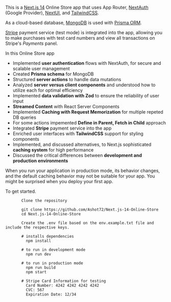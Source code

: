 
This is a [Next.js 14](https://nextjs.org/docs) Online Store app that uses App Router, [NextAuth](https://next-auth.js.org/) (Google Provider), [NextUI](https://nextui.org/), and [TailwindCSS](https://tailwindcss.com/). 

As a cloud-based database, [MongoDB](https://www.mongodb.com/atlas/database) is used with [Prisma ORM](https://www.prisma.io/ ). 

[Stripe](https://stripe.com/) payment service (test mode) is integrated into the app, allowing you to make purchases with test card numbers and view all transactions on Stripe's *Payments* panel.

 In this Online Store app
 
 + Implemented **user authentication** flows with NextAuth, for secure and scalable user management
 + Created **Prisma schema** for MongoDB
 + Structured **server actions** to handle data mutations
 + Analyzed **server versus client components** and understood how to utilize each for optimal efficiency
 + Implemented **data validation with Zod** to ensure the reliability of user input
 + **Streamed Content** with React Server Components
 + Implemented **Caching with Request Memorization** for multiple repeted DB queries
 + For some actions impemented **Define in Parent, Fetch in Child** approach
 + Integrated **Stripe** payment service into the app
 + Enriched user interfaces with **TailwindCSS** support for styling components
 + Implemented, and discussed alternatives, to Next.js sophisticated **caching system** for high performance
 + Discussed the critical differences between **development and production environments**

When you run your application in production mode, its behavior changes, and the default caching behavior may not be suitable for your app. You might be surprised when you deploy your first app.

To get started.
```
       Clone the repository

       git clone https://github.com/Ashot72/Next.js-14-Online-Store
       cd Next.js-14-Online-Store

       Create the .env file based on the env.example.txt file and include the respective keys.
       
       # installs dependencies
         npm install

       # to run in development mode
         npm run dev
      
       # to run in production mode
         npm run build
         npm start
      
       # Stripe Card Information for testing
         Card Number: 4242 4242 4242 4242
         CVC: 567
         Expiration Date: 12/34
```
